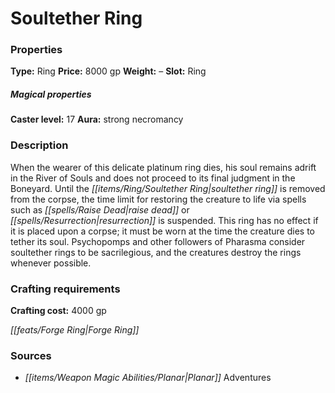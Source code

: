 ﻿---
Title: "Soultether Ring"
Type: "Ring"
Price: "8000 gp"
Weight: "–"
Slot: "Ring"
Caster level: "17"
Aura: "strong necromancy"
Description: |
  "When the wearer of this delicate platinum ring dies, his soul remains adrift in the River of Souls and does not proceed to its final judgment in the Boneyard. Until the _soultether ring_ is removed from the corpse, the time limit for restoring the creature to life via spells such as _raise dead_ or _resurrection_ is suspended. This ring has no effect if it is placed upon a corpse; it must be worn at the time the creature dies to tether its soul. Psychopomps and other followers of Pharasma consider _soultether rings_ to be sacrilegious, and the creatures destroy the rings whenever possible."
Crafting cost: "4000 gp"
Sources: "['Planar Adventures']"
---

# Soultether Ring

### Properties

**Type:** Ring **Price:** 8000 gp **Weight:** – **Slot:** Ring

##### Magical properties

**Caster level:** 17 **Aura:** strong necromancy

### Description

When the wearer of this delicate platinum ring dies, his soul remains adrift in the River of Souls and does not proceed to its final judgment in the Boneyard. Until the _[[items/Ring/Soultether Ring|soultether ring]]_ is removed from the corpse, the time limit for restoring the creature to life via spells such as _[[spells/Raise Dead|raise dead]]_ or _[[spells/Resurrection|resurrection]]_ is suspended. This ring has no effect if it is placed upon a corpse; it must be worn at the time the creature dies to tether its soul. Psychopomps and other followers of Pharasma consider soultether rings to be sacrilegious, and the creatures destroy the rings whenever possible.

### Crafting requirements

**Crafting cost:** 4000 gp

_[[feats/Forge Ring|Forge Ring]]_

### Sources

* _[[items/Weapon Magic Abilities/Planar|Planar]]_ Adventures